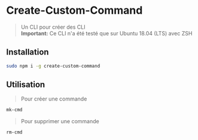 # Create-Custom-Command

> Un CLI pour créer des CLI  
> **Important:** Ce CLI n'a été testé que sur Ubuntu 18.04 (LTS) avec ZSH

## Installation

```bash
sudo npm i -g create-custom-command
```

## Utilisation

> Pour créer une commande

```bash
mk-cmd
```

> Pour supprimer une commande

```bash
rm-cmd
```
